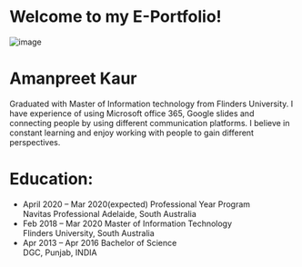 # Welcome to my E-Portfolio!
 ![image](https://lh3.googleusercontent.com/MShgyMpBTjMsIHQ2xMnDWD2VqBFZyzT4Z9cIqVTJWPA1wvi0rNj_6ZlUywWoIi31sLu2uLY=s106) 
# Amanpreet Kaur
Graduated with Master of Information technology from Flinders University. I have experience of using Microsoft office 365, Google slides and connecting people by using different communication platforms. I believe in constant learning and enjoy working with people to gain different perspectives.
# Education:
* April 2020 – Mar 2020(expected)     Professional Year Program                                                             
                                      Navitas Professional Adelaide, South Australia           
* Feb 2018 – Mar 2020                 Master of Information Technology                                                              
                                      Flinders University, South Australia  
* Apr 2013 – Apr 2016                 Bachelor of Science       
                                      DGC, Punjab, INDIA


